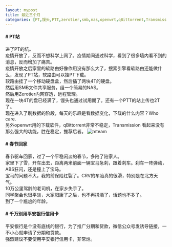 ```yaml
---
layout: mypost
title: 最近三个月
categories: [PT,馒头,PTT,zerotier,smb,nas,openwrt,qBittorrent,Transmission]
---
```


#### # PT站
进了PT的坑。
<br>疫情开放了，反而不想科学上网了。疫情期间通过科学，看到了很多墙内看不到的消息，反而增加了痛苦。
<br>疫情开放之后家里的软路由好像作用没有那么大了，搜索引擎看软路由还能做什么，发现了PT站，软路由可以挂PT下载。
<br>软路由挂了一个移动硬盘盒，然后插了两块4T的硬盘。
<br>然后用SMB文件共享服务，组一个简易的NAS。
<br>然后用Zerotier内网穿透，远程管理。
<br>现在一块4T的盘已经满了，馒头也通过试用期了。还有一个PTT的站上传也2T了。
<br>现在进入了刷数据的阶段，每天的乐趣是看数据变化，下载的什么内容？Who care.
<br>另外openwrt用的下载软件，qBittorrent非常不稳定，Transmission 看起来没有那么强大的功能，胜在稳定，推荐后者。
![mteam](https://www.wuyeso.com/i/zb_users/upload/2023/02/202302041675523100462242.png)

#### # 春节回家
春节驱车回家，过了一个平稳闲淡的春节，多陪了陪家人。
<br>家里下了雪，开车出去，距离两米前面一辆宝马急刹，跟着刹车。刹车一阵弹动，ABS狂闪，还是撞上了宝马。
<br>宝马的问题不大，我的前保险杠裂了。CRV的车胎真的很滑，特别是在北方天气。
<br>10万公里驾龄的老司机，在家乡失手了。
<br>同学聚会也很平淡，大家阳康了之后，也不再拼酒了，话题也不多了。
<br>到了一个尴尬的年龄。

#### # 千万别用平安银行信用卡
平安银行是个没有底线的银行，为了推广分期和贷款，微信公众号发诱导链接，一不小心就申请了分期和贷款。
<br>强烈建议不要使用平安银行信用卡，非常烂。
